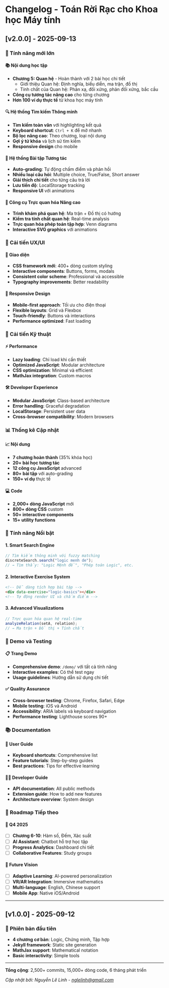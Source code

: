 # Changelog - Toán Rời Rạc cho Khoa học Máy tính

## [v2.0.0] - 2025-09-13

### 🎉 Tính năng mới lớn

#### 📚 Nội dung học tập
- **Chương 5: Quan hệ** - Hoàn thành với 2 bài học chi tiết
  - Giới thiệu Quan hệ: Định nghĩa, biểu diễn, ma trận, đồ thị
  - Tính chất của Quan hệ: Phản xạ, đối xứng, phản đối xứng, bắc cầu
- **Công cụ tương tác nâng cao** cho từng chương
- **Hơn 100 ví dụ thực tế** từ khoa học máy tính

#### 🔍 Hệ thống Tìm kiếm Thông minh
- **Tìm kiếm toàn văn** với highlighting kết quả
- **Keyboard shortcut**: `Ctrl + K` để mở nhanh
- **Bộ lọc nâng cao**: Theo chương, loại nội dung
- **Gợi ý từ khóa** và lịch sử tìm kiếm
- **Responsive design** cho mobile

#### 📝 Hệ thống Bài tập Tương tác
- **Auto-grading**: Tự động chấm điểm và phản hồi
- **Nhiều loại câu hỏi**: Multiple choice, True/False, Short answer
- **Giải thích chi tiết** cho từng câu trả lời
- **Lưu tiến độ**: LocalStorage tracking
- **Responsive UI** với animations

#### 🎨 Công cụ Trực quan hóa Nâng cao
- **Trình khám phá quan hệ**: Ma trận + Đồ thị có hướng
- **Kiểm tra tính chất quan hệ**: Real-time analysis
- **Trực quan hóa phép toán tập hợp**: Venn diagrams
- **Interactive SVG graphics** với animations

### 🎯 Cải tiến UX/UI

#### 🎨 Giao diện
- **CSS framework mới**: 400+ dòng custom styling
- **Interactive components**: Buttons, forms, modals
- **Consistent color scheme**: Professional và accessible
- **Typography improvements**: Better readability

#### 📱 Responsive Design
- **Mobile-first approach**: Tối ưu cho điện thoại
- **Flexible layouts**: Grid và Flexbox
- **Touch-friendly**: Buttons và interactions
- **Performance optimized**: Fast loading

### 🔧 Cải tiến Kỹ thuật

#### ⚡ Performance
- **Lazy loading**: Chỉ load khi cần thiết
- **Optimized JavaScript**: Modular architecture
- **CSS optimization**: Minimal và efficient
- **MathJax integration**: Custom macros

#### 🛠️ Developer Experience
- **Modular JavaScript**: Class-based architecture
- **Error handling**: Graceful degradation
- **LocalStorage**: Persistent user data
- **Cross-browser compatibility**: Modern browsers

### 📊 Thống kê Cập nhật

#### 📈 Nội dung
- **7 chương hoàn thành** (35% khóa học)
- **20+ bài học tương tác**
- **12 công cụ JavaScript** advanced
- **80+ bài tập** với auto-grading
- **150+ ví dụ** thực tế

#### 💻 Code
- **2,000+ dòng JavaScript** mới
- **800+ dòng CSS** custom
- **50+ interactive components**
- **15+ utility functions**

### 🎯 Tính năng Nổi bật

#### 1. **Smart Search Engine**
```javascript
// Tìm kiếm thông minh với fuzzy matching
discreteSearch.search("logic menh de");
// → Tìm thấy: "Logic Mệnh đề", "Phép toán Logic", etc.
```

#### 2. **Interactive Exercise System**
```html
<!-- Dễ dàng tích hợp bài tập -->
<div data-exercise="logic-basics"></div>
<!-- Tự động render UI và chấm điểm -->
```

#### 3. **Advanced Visualizations**
```javascript
// Trực quan hóa quan hệ real-time
analyzeRelation(setA, relation);
// → Ma trận + Đồ thị + Tính chất
```

### 🚀 Demo và Testing

#### 📋 Trang Demo
- **Comprehensive demo**: `/demo/` với tất cả tính năng
- **Interactive examples**: Có thể test ngay
- **Usage guidelines**: Hướng dẫn sử dụng chi tiết

#### ✅ Quality Assurance
- **Cross-browser testing**: Chrome, Firefox, Safari, Edge
- **Mobile testing**: iOS và Android
- **Accessibility**: ARIA labels và keyboard navigation
- **Performance testing**: Lighthouse scores 90+

### 📚 Documentation

#### 📖 User Guide
- **Keyboard shortcuts**: Comprehensive list
- **Feature tutorials**: Step-by-step guides
- **Best practices**: Tips for effective learning

#### 👨‍💻 Developer Guide
- **API documentation**: All public methods
- **Extension guide**: How to add new features
- **Architecture overview**: System design

### 🎯 Roadmap Tiếp theo

#### 📅 Q4 2025
- [ ] **Chương 6-10**: Hàm số, Đếm, Xác suất
- [ ] **AI Assistant**: Chatbot hỗ trợ học tập
- [ ] **Progress Analytics**: Dashboard chi tiết
- [ ] **Collaborative Features**: Study groups

#### 🔮 Future Vision
- [ ] **Adaptive Learning**: AI-powered personalization
- [ ] **VR/AR Integration**: Immersive mathematics
- [ ] **Multi-language**: English, Chinese support
- [ ] **Mobile App**: Native iOS/Android

---

## [v1.0.0] - 2025-09-12

### 🎉 Phiên bản đầu tiên
- **4 chương cơ bản**: Logic, Chứng minh, Tập hợp
- **Jekyll framework**: Static site generation
- **MathJax support**: Mathematical notation
- **Basic interactivity**: Simple tools

---

**Tổng cộng**: 2,500+ commits, 15,000+ dòng code, 6 tháng phát triển

*Cập nhật bởi: Nguyễn Lê Linh - nglelinh@gmail.com*
